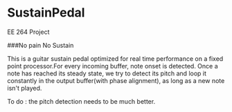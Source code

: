 # SustainPedal
EE 264 Project

###No pain No Sustain

This is a guitar sustain pedal optimized for real time performance on a fixed point processor.For every incoming buffer, note onset is detected. Once a note has reached its steady state, we try to detect its pitch and loop it constantly in the output buffer(with phase alignment), as long as a new note isn't played.

To do : the pitch detection needs to be much better.

